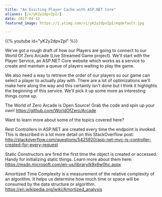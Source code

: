 ```yaml
---
title: "An Evicting Player Cache with ASP.NET Core"
aliases: [/v/yK2y2dpvZpI/]
date: 2017-04-12
featured_image: https://i.ytimg.com/vi/yK2y2dpvZpI/mqdefault.jpg

---
```


{{% youtube id="yK2y2dpvZpI" %}}

We've got a rough draft of how our Players are going to connect to our World Of Zero Arcade (Live Streamed Game project). We'll start with the Player Service, an ASP.NET Core website which works as a service to create and maintain a queue of players waiting to play the game.

We also need a way to retrieve the order of our players so our game can select a player to actually play with. There are a lot of optimizations we'll make here along the way and this certainly isn't done but I think it highlights the beginning of this service. We'll pick it up some more as interesting things come up.

The World of Zero Arcade is Open Source! Grab the code and spin up your own! https://github.com/WorldOfZero/Arcade

Want to learn more about some of the topics covered here?

Rest Controllers in ASP.NET are created every time the endpoint is invoked. This is described in a lot more detail on this StackOverflow post: http://stackoverflow.com/questions/5425920/asp-net-mvc-is-controller-created-for-every-request

Static Constructors are fired the first time the object is created or accessed. Handy for initializing static things. Learn more about them here: https://msdn.microsoft.com/en-us/library/k9x6w0hc.aspx

Amortized Time Complexity is a measurement of the relative complexity of an algorithm. It helps us determine how much time or space will be consumed by the data structure or algorithm. https://en.wikipedia.org/wiki/Amortized_analysis